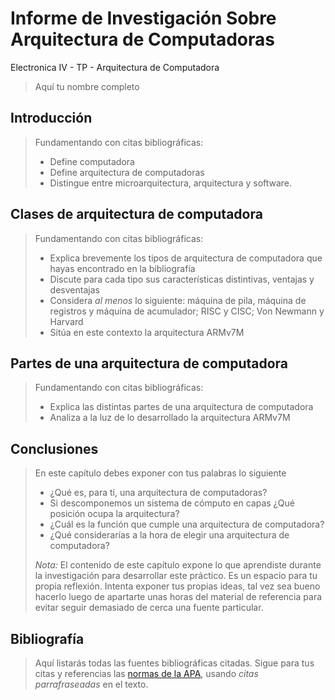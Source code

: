 # Informe de Investigación Sobre Arquitectura de Computadoras

Electronica IV - TP - Arquitectura de Computadora

> Aquí tu nombre completo

## Introducción

> Fundamentando con citas bibliográficas:
>
> - Define computadora
> - Define arquitectura de computadoras
> - Distingue entre microarquitectura, arquitectura y software.

## Clases de arquitectura de computadora

> Fundamentando con citas bibliográficas:
>
> - Explica brevemente los tipos de arquitectura de computadora que hayas encontrado en la bibliografía
> - Discute para cada tipo sus características distintivas, ventajas y desventajas
> - Considera *al menos* lo siguiente: máquina de pila, máquina de registros y máquina de acumulador; RISC y CISC; Von Newmann y Harvard
> - Sitúa en este contexto la arquitectura ARMv7M

## Partes de una arquitectura de computadora

> Fundamentando con citas bibliográficas:
>
> - Explica las distintas partes de una arquitectura de computadora
> - Analiza a la luz de lo desarrollado la arquitectura ARMv7M

## Conclusiones

> En este capítulo debes exponer con tus palabras lo siguiente
>
> - ¿Qué es, para tí, una arquitectura de computadoras?
> - Si descomponemos un sistema de cómputo en capas ¿Qué posición ocupa la arquitectura?
> - ¿Cuál es la función que cumple una arquitectura de computadora?
> - ¿Qué considerarías a la hora de elegir una arquitectura de computadora?
>
> *Nota:* El contenido de este capítulo expone lo que aprendiste durante la investigación para desarrollar este práctico. Es un espacio para tu propia reflexión. Intenta exponer tus propias ideas, tal vez sea bueno hacerlo luego de apartarte unas horas del material de referencia para evitar seguir demasiado de cerca una fuente particular.

## Bibliografía

> Aquí listarás todas las fuentes bibliográficas citadas. Sigue para tus citas y referencias las [normas de la APA](https://normas-apa.org/citas/), usando *citas parrafraseadas* en el texto.
